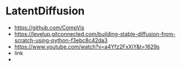 # LatentDiffusion

* https://github.com/CompVis
* https://levelup.gitconnected.com/building-stable-diffusion-from-scratch-using-python-f3ebc8c42da3
* https://www.youtube.com/watch?v=a4Yfz2FxXiY&t=1629s
* link
* 
